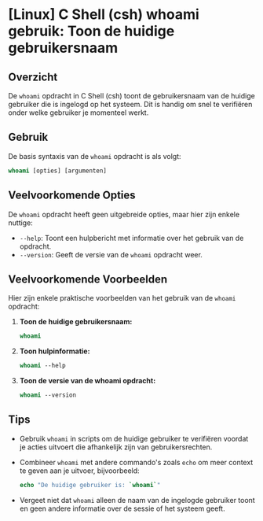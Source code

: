 # [Linux] C Shell (csh) whoami gebruik: Toon de huidige gebruikersnaam

## Overzicht
De `whoami` opdracht in C Shell (csh) toont de gebruikersnaam van de huidige gebruiker die is ingelogd op het systeem. Dit is handig om snel te verifiëren onder welke gebruiker je momenteel werkt.

## Gebruik
De basis syntaxis van de `whoami` opdracht is als volgt:

```csh
whoami [opties] [argumenten]
```

## Veelvoorkomende Opties
De `whoami` opdracht heeft geen uitgebreide opties, maar hier zijn enkele nuttige:

- `--help`: Toont een hulpbericht met informatie over het gebruik van de opdracht.
- `--version`: Geeft de versie van de `whoami` opdracht weer.

## Veelvoorkomende Voorbeelden

Hier zijn enkele praktische voorbeelden van het gebruik van de `whoami` opdracht:

1. **Toon de huidige gebruikersnaam:**

   ```csh
   whoami
   ```

2. **Toon hulpinformatie:**

   ```csh
   whoami --help
   ```

3. **Toon de versie van de whoami opdracht:**

   ```csh
   whoami --version
   ```

## Tips
- Gebruik `whoami` in scripts om de huidige gebruiker te verifiëren voordat je acties uitvoert die afhankelijk zijn van gebruikersrechten.
- Combineer `whoami` met andere commando's zoals `echo` om meer context te geven aan je uitvoer, bijvoorbeeld:

  ```csh
  echo "De huidige gebruiker is: `whoami`"
  ```
- Vergeet niet dat `whoami` alleen de naam van de ingelogde gebruiker toont en geen andere informatie over de sessie of het systeem geeft.